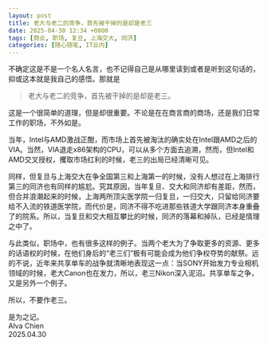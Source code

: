 ```yaml
---
layout: post
title: 老大与老二的竞争，首先被干掉的是却是老三
date: 2025-04-30 12:34 +0800
tags: [商业, 职场, 复旦, 上海交大, 同济]
categories: [随心随笔, IT业内]
---
```


不确定这是不是一个名人名言，也不记得自己是从哪里读到或者是听到这句话的，抑或这本就是我自己的感悟。那就是    
> 老大与老二的竞争，首先被干掉的是却是老三。

这是一个很简单的道理，但是却很重要。不论是在在商言商的商场，还是我们日常工作的职场，不外如是。

当年，Intel与AMD激战正酣，而市场上首先被淘汰的确实处在Intel跟AMD之后的VIA。当然，VIA退走x86架构的CPU，可以从多个方面去追溯，然而，但Intel和AMD交叉授权，攫取市场红利的时候，老三的出局已经清晰可见。

同样，但复旦与上海交大在争全国第三和上海第一的时候，没有人想过在上海排行第三的同济也有同样的尴尬。究其原因，当年复旦、交大和同济却有差距，然而，但合并浪潮起来的时候，上海两所顶尖医学院一归复旦，一归交大，只留给同济要给不入流的铁道医学院，而代价是，同济不得不吃进那些铁道大学跟同济本身重叠了的院系。所以，当复旦和交大相互攀比的时候，同济的落幕和掉队，已经是情理之中了。

与此类似，职场中，也有很多这样的例子。当两个老大为了争取更多的资源、更多的话语权的时候，在他们身后的“老三们”极有可能会成为他们争权夺势的献祭。远的不说，近年来共享单车的战争就清晰地表现这一点：当SONY开始发力专业相机领域的时候，老大Canon也在发力，所以，老三Nikon深入泥沼。共享单车之争，又是另外一个例子。

所以，不要作老三。

是为之记。     
Alva Chien    
2025.04.30
